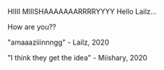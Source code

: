 HIIII MIIISHAAAAAAARRRRYYYY
Hello Lailz...

How are you??

"amaaaziiinnngg" - Lailz, 2020

"I think they get the idea" - Miishary, 2020
